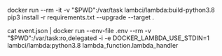 docker run --rm -it -v "$PWD":/var/task lambci/lambda:build-python3.8 pip3 install -r requirements.txt --upgrade --target .

cat event.json | docker run --env-file .env --rm -v "$PWD":/var/task:ro,delegated -i -e DOCKER_LAMBDA_USE_STDIN=1 lambci/lambda:python3.8 lambda_function.lambda_handler